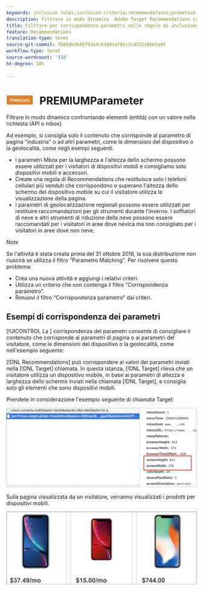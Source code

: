 ```yaml
---
keywords: inclusion rules;inclusion criteria;recommendations;promotion;promotions;dynamic filtering;dynamic;parameter matching
description: Filtrare in modo dinamico  Adobe Target Recommendations confrontando elementi (entità) con un valore nella richiesta (API o mbox).
title: Filtrare per corrispondenza parametri nelle regole di inclusione dinamica in  Adobe Target Recommendations
feature: Recommendations
translation-type: tm+mt
source-git-commit: 7b86db4b45f93a3c6169caf81c2cd52236bb5a45
workflow-type: tm+mt
source-wordcount: '318'
ht-degree: 10%

---
```



# ![Corrispondenza ](/help/assets/premium.png) PREMIUMParameter

Filtrare in modo dinamico confrontando elementi (entità) con un valore nella richiesta (API o mbox).

Ad esempio, si consiglia solo il contenuto che corrisponde al parametro di pagina &quot;industria&quot; o ad altri parametri, come le dimensioni del dispositivo o la geolocalità, come negli esempi seguenti.

* I parametri Mbox per la larghezza e l&#39;altezza dello schermo possono essere utilizzati per i visitatori di dispositivi mobili e consigliamo solo dispositivi mobili e accessori.
* Create una regola di Recommendations che restituisce solo i telefoni cellulari più venduti che corrispondono o superano l&#39;altezza dello schermo del dispositivo mobile su cui il visitatore utilizza la visualizzazione della pagina.
* I parametri di geolocalizzazione regionali possono essere utilizzati per restituire raccomandazioni per gli strumenti durante l&#39;inverno. I soffiatori di neve e altri strumenti di riduzione della neve possono essere raccomandati per i visitatori in aree dove nevica ma non consigliato per i visitatori in aree dove non neve.

>[!NOTE]
>
>Se l&#39;attività è stata creata prima del 31 ottobre 2016, la sua distribuzione non riuscirà se utilizza il filtro &quot;Parametro Matching&quot;. Per risolvere questo problema:
>
>* Crea una nuova attività e aggiungi i relativi criteri.
>* Utilizza un criterio che non contenga il filtro “Corrispondenza parametro”.
>* Rimuovi il filtro “Corrispondenza parametro” dai criteri.


## Esempi di corrispondenza dei parametri

[!UICONTROL La ] corrispondenza dei parametri consente di consigliare il contenuto che corrisponde ai parametri di pagina o ai parametri del visitatore, come le dimensioni del dispositivo o la geolocalità, come nell&#39;esempio seguente:

[!DNL Recommendations] può corrispondere ai valori dei parametri inviati nella  [!DNL Target] chiamata. In questa istanza, [!DNL Target] rileva che un visitatore utilizza un dispositivo mobile, in base ai parametri di altezza e larghezza dello schermo inviati nella chiamata [!DNL Target], e consiglia solo gli elementi che sono dispositivi mobili.

Prendete in considerazione l&#39;esempio seguente di chiamata Target:

![Chiamata Target](/help/c-recommendations/c-algorithms/assets/example-target-call-2.png)

Sulla pagina visualizzata da un visitatore, verranno visualizzati i prodotti per dispositivi mobili.

![Prodotti per dispositivi mobili](/help/c-recommendations/c-algorithms/assets/phones.png)
